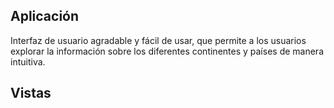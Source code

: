 ## Aplicación
Interfaz de usuario agradable y fácil de usar, que permite a los usuarios explorar la 
información sobre los diferentes continentes y países de manera intuitiva.

## Vistas